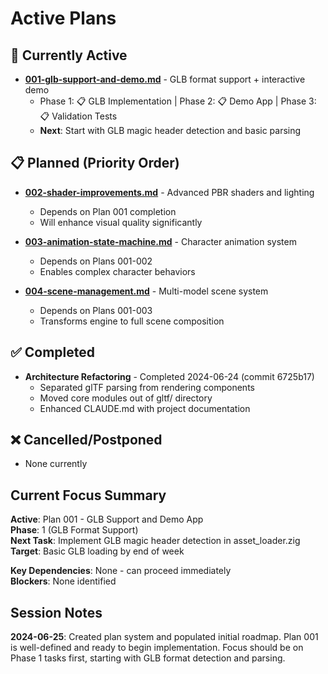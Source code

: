 # Active Plans

## 🔄 Currently Active

- **[001-glb-support-and-demo.md](001-glb-support-and-demo.md)** - GLB format support + interactive demo
  - Phase 1: 📋 GLB Implementation | Phase 2: 📋 Demo App | Phase 3: 📋 Validation Tests
  - **Next**: Start with GLB magic header detection and basic parsing

## 📋 Planned (Priority Order)

- **[002-shader-improvements.md](002-shader-improvements.md)** - Advanced PBR shaders and lighting
  - Depends on Plan 001 completion
  - Will enhance visual quality significantly

- **[003-animation-state-machine.md](003-animation-state-machine.md)** - Character animation system
  - Depends on Plans 001-002 
  - Enables complex character behaviors

- **[004-scene-management.md](004-scene-management.md)** - Multi-model scene system
  - Depends on Plans 001-003
  - Transforms engine to full scene composition

## ✅ Completed

- **Architecture Refactoring** - Completed 2024-06-24 (commit 6725b17)
  - Separated glTF parsing from rendering components
  - Moved core modules out of gltf/ directory
  - Enhanced CLAUDE.md with project documentation

## ❌ Cancelled/Postponed

- None currently

## Current Focus Summary

**Active**: Plan 001 - GLB Support and Demo App  
**Phase**: 1 (GLB Format Support)  
**Next Task**: Implement GLB magic header detection in asset_loader.zig  
**Target**: Basic GLB loading by end of week  

**Key Dependencies**: None - can proceed immediately  
**Blockers**: None identified  

## Session Notes

**2024-06-25**: Created plan system and populated initial roadmap. Plan 001 is well-defined and ready to begin implementation. Focus should be on Phase 1 tasks first, starting with GLB format detection and parsing.
